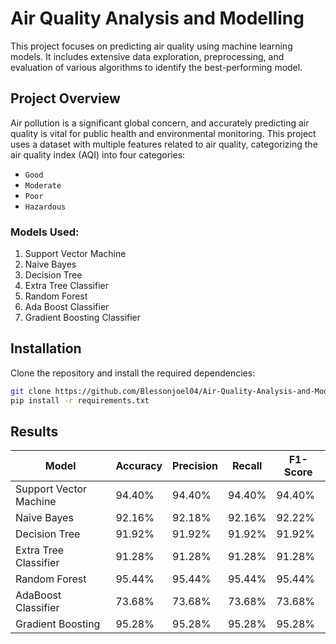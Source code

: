 # Air Quality Analysis and Modelling

This project focuses on predicting air quality using machine learning models. It includes extensive data exploration, preprocessing, and evaluation of various algorithms to identify the best-performing model.

## Project Overview

Air pollution is a significant global concern, and accurately predicting air quality is vital for public health and environmental monitoring. This project uses a dataset with multiple features related to air quality, categorizing the air quality index (AQI) into four categories:
- `Good`
- `Moderate`
- `Poor`
- `Hazardous`

### Models Used:
1. Support Vector Machine
2. Naive Bayes
3. Decision Tree
4. Extra Tree Classifier
5. Random Forest
6. Ada Boost Classifier
7. Gradient Boosting Classifier

## Installation

Clone the repository and install the required dependencies:

```bash
git clone https://github.com/Blessonjoel04/Air-Quality-Analysis-and-Modelling
pip install -r requirements.txt
```


## Results

| Model                  | Accuracy | Precision | Recall | F1-Score |
|------------------------|----------|-----------|--------|----------|
| Support Vector Machine | 94.40%   | 94.40%    | 94.40% | 94.40%   |
| Naive Bayes            | 92.16%   | 92.18%    | 92.16% | 92.22%   |
| Decision Tree          | 91.92%   | 91.92%    | 91.92% | 91.92%   |
| Extra Tree Classifier  | 91.28%   | 91.28%    | 91.28% | 91.28%   |
| Random Forest          | 95.44%   | 95.44%    | 95.44% | 95.44%   |
| AdaBoost Classifier    | 73.68%   | 73.68%    | 73.68% | 73.68%   |
| Gradient Boosting      | 95.28%   | 95.28%    | 95.28% | 95.28%   |
